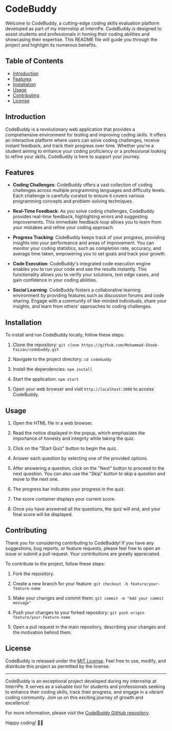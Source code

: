 # CodeBuddy

Welcome to CodeBuddy, a cutting-edge coding skills evaluation platform developed as part of my internship at InternPe. CodeBuddy is designed to assist students and professionals in honing their coding abilities and showcasing their expertise. This README file will guide you through the project and highlight its numerous benefits.

## Table of Contents

- [Introduction](#introduction)
- [Features](#features)
- [Installation](#installation)
- [Usage](#usage)
- [Contributing](#contributing)
- [License](#license)

## Introduction

CodeBuddy is a revolutionary web application that provides a comprehensive environment for testing and improving coding skills. It offers an interactive platform where users can solve coding challenges, receive instant feedback, and track their progress over time. Whether you're a student aiming to enhance your coding proficiency or a professional looking to refine your skills, CodeBuddy is here to support your journey.

## Features

- **Coding Challenges**: CodeBuddy offers a vast collection of coding challenges across multiple programming languages and difficulty levels. Each challenge is carefully curated to ensure it covers various programming concepts and problem-solving techniques.

- **Real-Time Feedback**: As you solve coding challenges, CodeBuddy provides real-time feedback, highlighting errors and suggesting improvements. This immediate feedback loop allows you to learn from your mistakes and refine your coding approach.

- **Progress Tracking**: CodeBuddy keeps track of your progress, providing insights into your performance and areas of improvement. You can monitor your coding statistics, such as completion rate, accuracy, and average time taken, empowering you to set goals and track your growth.

- **Code Execution**: CodeBuddy's integrated code execution engine enables you to run your code and see the results instantly. This functionality allows you to verify your solutions, test edge cases, and gain confidence in your coding abilities.

- **Social Learning**: CodeBuddy fosters a collaborative learning environment by providing features such as discussion forums and code sharing. Engage with a community of like-minded individuals, share your insights, and learn from others' approaches to coding challenges.

## Installation

To install and run CodeBuddy locally, follow these steps:

1. Clone the repository:
```git clone https://github.com/Mohammad-Shoeb-Faizan/codebuddy.git```


2. Navigate to the project directory:
```cd codebuddy```


3. Install the dependencies:
```npm install```


4. Start the application:
```npm start```


5. Open your web browser and visit `http://localhost:3000` to access CodeBuddy.

## Usage

1. Open the HTML file in a web browser.

2. Read the notice displayed in the popup, which emphasizes the importance of honesty and integrity while taking the quiz.

3. Click on the "Start Quiz" button to begin the quiz.

4. Answer each question by selecting one of the provided options.

5. After answering a question, click on the "Next" button to proceed to the next question. You can also use the "Skip" button to skip a question and move to the next one.

6. The progress bar indicates your progress in the quiz.

7. The score container displays your current score.

8. Once you have answered all the questions, the quiz will end, and your final score will be displayed.

## Contributing

Thank you for considering contributing to CodeBuddy! If you have any suggestions, bug reports, or feature requests, please feel free to open an issue or submit a pull request. Your contributions are greatly appreciated.

To contribute to the project, follow these steps:

1. Fork the repository.

2. Create a new branch for your feature:
```git checkout -b feature/your-feature-name```


3. Make your changes and commit them:
```git commit -m "Add your commit message"```


4. Push your changes to your forked repository:
```git push origin feature/your-feature-name```


5. Open a pull request in the main repository, describing your changes and the motivation behind them.

## License

CodeBuddy is released under the [MIT License](LICENSE). Feel free to use, modify, and distribute this project as permitted by the license.

---

CodeBuddy is an exceptional project developed during my internship at InternPe. It serves as a valuable tool for students and professionals seeking to enhance their coding skills, track their progress, and engage in a vibrant coding community. Join us on this exciting journey of growth and excellence!

For more information, please visit the [CodeBuddy GitHub repository](https://github.com/Mohammad-Shoeb-Faizan/CodeBuddy.github.io/tree/main).

Happy coding! 🚀🔥
